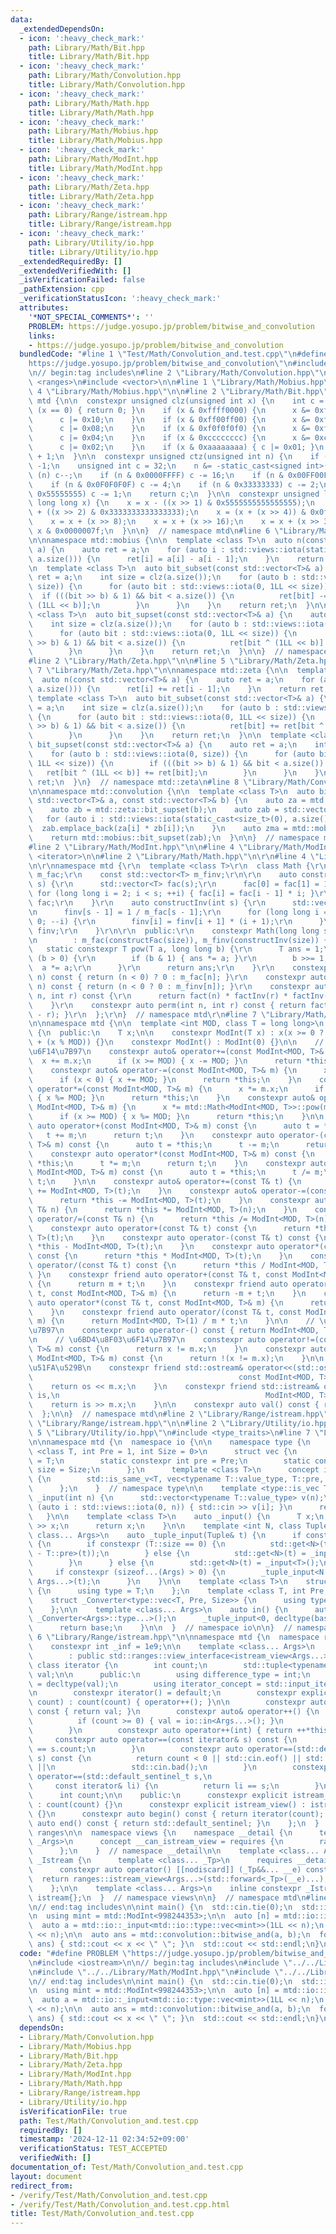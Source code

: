 ```yaml
---
data:
  _extendedDependsOn:
  - icon: ':heavy_check_mark:'
    path: Library/Math/Bit.hpp
    title: Library/Math/Bit.hpp
  - icon: ':heavy_check_mark:'
    path: Library/Math/Convolution.hpp
    title: Library/Math/Convolution.hpp
  - icon: ':heavy_check_mark:'
    path: Library/Math/Math.hpp
    title: Library/Math/Math.hpp
  - icon: ':heavy_check_mark:'
    path: Library/Math/Mobius.hpp
    title: Library/Math/Mobius.hpp
  - icon: ':heavy_check_mark:'
    path: Library/Math/ModInt.hpp
    title: Library/Math/ModInt.hpp
  - icon: ':heavy_check_mark:'
    path: Library/Math/Zeta.hpp
    title: Library/Math/Zeta.hpp
  - icon: ':heavy_check_mark:'
    path: Library/Range/istream.hpp
    title: Library/Range/istream.hpp
  - icon: ':heavy_check_mark:'
    path: Library/Utility/io.hpp
    title: Library/Utility/io.hpp
  _extendedRequiredBy: []
  _extendedVerifiedWith: []
  _isVerificationFailed: false
  _pathExtension: cpp
  _verificationStatusIcon: ':heavy_check_mark:'
  attributes:
    '*NOT_SPECIAL_COMMENTS*': ''
    PROBLEM: https://judge.yosupo.jp/problem/bitwise_and_convolution
    links:
    - https://judge.yosupo.jp/problem/bitwise_and_convolution
  bundledCode: "#line 1 \"Test/Math/Convolution_and.test.cpp\"\n#define PROBLEM \"\
    https://judge.yosupo.jp/problem/bitwise_and_convolution\"\n#include <iostream>\n\
    \n// begin:tag includes\n#line 2 \"Library/Math/Convolution.hpp\"\n\n#include\
    \ <ranges>\n#include <vector>\n\n#line 1 \"Library/Math/Mobius.hpp\"\n\n#line\
    \ 4 \"Library/Math/Mobius.hpp\"\n\n#line 2 \"Library/Math/Bit.hpp\"\n\nnamespace\
    \ mtd {\n\n  constexpr unsigned clz(unsigned int x) {\n    int c = 0;\n    if\
    \ (x == 0) { return 0; }\n    if (x & 0xffff0000) {\n      x &= 0xffff0000;\n\
    \      c |= 0x10;\n    }\n    if (x & 0xff00ff00) {\n      x &= 0xff00ff00;\n\
    \      c |= 0x08;\n    }\n    if (x & 0xf0f0f0f0) {\n      x &= 0xf0f0f0f0;\n\
    \      c |= 0x04;\n    }\n    if (x & 0xcccccccc) {\n      x &= 0xcccccccc;\n\
    \      c |= 0x02;\n    }\n    if (x & 0xaaaaaaaa) { c |= 0x01; }\n    return c\
    \ + 1;\n  }\n\n  constexpr unsigned ctz(unsigned int n) {\n    if (!n) return\
    \ -1;\n    unsigned int c = 32;\n    n &= -static_cast<signed int>(n);\n    if\
    \ (n) c--;\n    if (n & 0x0000FFFF) c -= 16;\n    if (n & 0x00FF00FF) c -= 8;\n\
    \    if (n & 0x0F0F0F0F) c -= 4;\n    if (n & 0x33333333) c -= 2;\n    if (n &\
    \ 0x55555555) c -= 1;\n    return c;\n  }\n\n  constexpr unsigned long long popcount(unsigned\
    \ long long x) {\n    x = x - ((x >> 1) & 0x5555555555555555);\n    x = (x & 0x3333333333333333)\
    \ + ((x >> 2) & 0x3333333333333333);\n    x = (x + (x >> 4)) & 0x0f0f0f0f0f0f0f0f;\n\
    \    x = x + (x >> 8);\n    x = x + (x >> 16);\n    x = x + (x >> 32);\n    return\
    \ x & 0x0000007f;\n  }\n\n}  // namespace mtd\n#line 6 \"Library/Math/Mobius.hpp\"\
    \n\nnamespace mtd::mobius {\n\n  template <class T>\n  auto n(const std::vector<T>&\
    \ a) {\n    auto ret = a;\n    for (auto i : std::views::iota(static_cast<size_t>(1),\
    \ a.size())) {\n      ret[i] = a[i] - a[i - 1];\n    }\n    return ret;\n  }\n\
    \n  template <class T>\n  auto bit_subset(const std::vector<T>& a) {\n    auto\
    \ ret = a;\n    int size = clz(a.size());\n    for (auto b : std::views::iota(0,\
    \ size)) {\n      for (auto bit : std::views::iota(0, 1LL << size)) {\n      \
    \  if (((bit >> b) & 1) && bit < a.size()) {\n          ret[bit] -= ret[bit ^\
    \ (1LL << b)];\n        }\n      }\n    }\n    return ret;\n  }\n\n  template\
    \ <class T>\n  auto bit_supset(const std::vector<T>& a) {\n    auto ret = a;\n\
    \    int size = clz(a.size());\n    for (auto b : std::views::iota(0, size)) {\n\
    \      for (auto bit : std::views::iota(0, 1LL << size)) {\n        if (((bit\
    \ >> b) & 1) && bit < a.size()) {\n          ret[bit ^ (1LL << b)] -= ret[bit];\n\
    \        }\n      }\n    }\n    return ret;\n  }\n\n}  // namespace mtd::mobius\n\
    #line 2 \"Library/Math/Zeta.hpp\"\n\n#line 5 \"Library/Math/Zeta.hpp\"\n\n#line\
    \ 7 \"Library/Math/Zeta.hpp\"\n\nnamespace mtd::zeta {\n\n  template <class T>\n\
    \  auto n(const std::vector<T>& a) {\n    auto ret = a;\n    for (auto i : std::views::iota(static_cast<size_t>(1),\
    \ a.size())) {\n      ret[i] += ret[i - 1];\n    }\n    return ret;\n  }\n\n \
    \ template <class T>\n  auto bit_subset(const std::vector<T>& a) {\n    auto ret\
    \ = a;\n    int size = clz(a.size());\n    for (auto b : std::views::iota(0, size))\
    \ {\n      for (auto bit : std::views::iota(0, 1LL << size)) {\n        if (((bit\
    \ >> b) & 1) && bit < a.size()) {\n          ret[bit] += ret[bit ^ (1LL << b)];\n\
    \        }\n      }\n    }\n    return ret;\n  }\n\n  template <class T>\n  auto\
    \ bit_supset(const std::vector<T>& a) {\n    auto ret = a;\n    int size = clz(a.size());\n\
    \    for (auto b : std::views::iota(0, size)) {\n      for (auto bit : std::views::iota(0,\
    \ 1LL << size)) {\n        if (((bit >> b) & 1) && bit < a.size()) {\n       \
    \   ret[bit ^ (1LL << b)] += ret[bit];\n        }\n      }\n    }\n    return\
    \ ret;\n  }\n}  // namespace mtd::zeta\n#line 8 \"Library/Math/Convolution.hpp\"\
    \n\nnamespace mtd::convolution {\n\n  template <class T>\n  auto bitwise_and(const\
    \ std::vector<T>& a, const std::vector<T>& b) {\n    auto za = mtd::zeta::bit_supset(a);\n\
    \    auto zb = mtd::zeta::bit_supset(b);\n    auto zab = std::vector<T>();\n \
    \   for (auto i : std::views::iota(static_cast<size_t>(0), a.size())) {\n    \
    \  zab.emplace_back(za[i] * zb[i]);\n    }\n    auto zma = mtd::mobius::bit_supset(za);\n\
    \    return mtd::mobius::bit_supset(zab);\n  }\n\n}  // namespace mtd::convolution\n\
    #line 2 \"Library/Math/ModInt.hpp\"\n\n#line 4 \"Library/Math/ModInt.hpp\"\n#include\
    \ <iterator>\n\n#line 2 \"Library/Math/Math.hpp\"\n\r\n#line 4 \"Library/Math/Math.hpp\"\
    \n\r\nnamespace mtd {\r\n  template <class T>\r\n  class Math {\r\n    const std::vector<T>\
    \ m_fac;\r\n    const std::vector<T> m_finv;\r\n\r\n    auto constructFac(int\
    \ s) {\r\n      std::vector<T> fac(s);\r\n      fac[0] = fac[1] = 1;\r\n     \
    \ for (long long i = 2; i < s; ++i) { fac[i] = fac[i - 1] * i; }\r\n      return\
    \ fac;\r\n    }\r\n    auto constructInv(int s) {\r\n      std::vector<T> finv(s);\r\
    \n      finv[s - 1] = 1 / m_fac[s - 1];\r\n      for (long long i = s - 2; i >=\
    \ 0; --i) {\r\n        finv[i] = finv[i + 1] * (i + 1);\r\n      }\r\n      return\
    \ finv;\r\n    }\r\n\r\n  public:\r\n    constexpr Math(long long size = 3 * 1e6)\r\
    \n        : m_fac(constructFac(size)), m_finv(constructInv(size)) {}\r\n\r\n \
    \   static constexpr T pow(T a, long long b) {\r\n      T ans = 1;\r\n      while\
    \ (b > 0) {\r\n        if (b & 1) { ans *= a; }\r\n        b >>= 1;\r\n      \
    \  a *= a;\r\n      }\r\n      return ans;\r\n    }\r\n    constexpr auto fact(int\
    \ n) const { return (n < 0) ? 0 : m_fac[n]; }\r\n    constexpr auto factInv(int\
    \ n) const { return (n < 0 ? 0 : m_finv[n]); }\r\n    constexpr auto comb(int\
    \ n, int r) const {\r\n      return fact(n) * factInv(r) * factInv(n - r);\r\n\
    \    }\r\n    constexpr auto perm(int n, int r) const { return fact(n) * factInv(n\
    \ - r); }\r\n  };\r\n}  // namespace mtd\r\n#line 7 \"Library/Math/ModInt.hpp\"\
    \n\nnamespace mtd {\n\n  template <int MOD, class T = long long>\n  class ModInt\
    \ {\n  public:\n    T x;\n\n    constexpr ModInt(T x) : x(x >= 0 ? x % MOD : MOD\
    \ + (x % MOD)) {}\n    constexpr ModInt() : ModInt(0) {}\n\n    // \u56DB\u5247\
    \u6F14\u7B97\n    constexpr auto& operator+=(const ModInt<MOD, T>& m) {\n    \
    \  x += m.x;\n      if (x >= MOD) { x -= MOD; }\n      return *this;\n    }\n\
    \    constexpr auto& operator-=(const ModInt<MOD, T>& m) {\n      x -= m.x;\n\
    \      if (x < 0) { x += MOD; }\n      return *this;\n    }\n    constexpr auto&\
    \ operator*=(const ModInt<MOD, T>& m) {\n      x *= m.x;\n      if (x >= MOD)\
    \ { x %= MOD; }\n      return *this;\n    }\n    constexpr auto& operator/=(const\
    \ ModInt<MOD, T>& m) {\n      x *= mtd::Math<ModInt<MOD, T>>::pow(m.x, MOD - 2).x;\n\
    \      if (x >= MOD) { x %= MOD; }\n      return *this;\n    }\n\n    constexpr\
    \ auto operator+(const ModInt<MOD, T>& m) const {\n      auto t = *this;\n   \
    \   t += m;\n      return t;\n    }\n    constexpr auto operator-(const ModInt<MOD,\
    \ T>& m) const {\n      auto t = *this;\n      t -= m;\n      return t;\n    }\n\
    \    constexpr auto operator*(const ModInt<MOD, T>& m) const {\n      auto t =\
    \ *this;\n      t *= m;\n      return t;\n    }\n    constexpr auto operator/(const\
    \ ModInt<MOD, T>& m) const {\n      auto t = *this;\n      t /= m;\n      return\
    \ t;\n    }\n\n    constexpr auto& operator+=(const T& t) {\n      return *this\
    \ += ModInt<MOD, T>(t);\n    }\n    constexpr auto& operator-=(const T& t) {\n\
    \      return *this -= ModInt<MOD, T>(t);\n    }\n    constexpr auto& operator*=(const\
    \ T& n) {\n      return *this *= ModInt<MOD, T>(n);\n    }\n    constexpr auto&\
    \ operator/=(const T& n) {\n      return *this /= ModInt<MOD, T>(n);\n    }\n\
    \    constexpr auto operator+(const T& t) const {\n      return *this + ModInt<MOD,\
    \ T>(t);\n    }\n    constexpr auto operator-(const T& t) const {\n      return\
    \ *this - ModInt<MOD, T>(t);\n    }\n    constexpr auto operator*(const T& t)\
    \ const {\n      return *this * ModInt<MOD, T>(t);\n    }\n    constexpr auto\
    \ operator/(const T& t) const {\n      return *this / ModInt<MOD, T>(t);\n   \
    \ }\n    constexpr friend auto operator+(const T& t, const ModInt<MOD, T>& m)\
    \ {\n      return m + t;\n    }\n    constexpr friend auto operator-(const T&\
    \ t, const ModInt<MOD, T>& m) {\n      return -m + t;\n    }\n    constexpr friend\
    \ auto operator*(const T& t, const ModInt<MOD, T>& m) {\n      return m * t;\n\
    \    }\n    constexpr friend auto operator/(const T& t, const ModInt<MOD, T>&\
    \ m) {\n      return ModInt<MOD, T>(1) / m * t;\n    }\n\n    // \u5358\u9805\u6F14\
    \u7B97\n    constexpr auto operator-() const { return ModInt<MOD, T>(0 - x); }\n\
    \n    // \u6BD4\u8F03\u6F14\u7B97\n    constexpr auto operator!=(const ModInt<MOD,\
    \ T>& m) const {\n      return x != m.x;\n    }\n    constexpr auto operator==(const\
    \ ModInt<MOD, T>& m) const {\n      return !(x != m.x);\n    }\n\n    // \u5165\
    \u51FA\u529B\n    constexpr friend std::ostream& operator<<(std::ostream& os,\n\
    \                                              const ModInt<MOD, T>& m) {\n  \
    \    return os << m.x;\n    }\n    constexpr friend std::istream& operator>>(std::istream&\
    \ is,\n                                              ModInt<MOD, T>& m) {\n  \
    \    return is >> m.x;\n    }\n\n    constexpr auto val() const { return x; }\n\
    \  };\n\n}  // namespace mtd\n#line 2 \"Library/Range/istream.hpp\"\n\n#line 4\
    \ \"Library/Range/istream.hpp\"\n\n#line 2 \"Library/Utility/io.hpp\"\n\n#line\
    \ 5 \"Library/Utility/io.hpp\"\n#include <type_traits>\n#line 7 \"Library/Utility/io.hpp\"\
    \n\nnamespace mtd {\n  namespace io {\n\n    namespace type {\n      template\
    \ <class T, int Pre = 1, int Size = 0>\n      struct vec {\n        using value_type\
    \ = T;\n        static constexpr int pre = Pre;\n        static constexpr int\
    \ size = Size;\n      };\n      template <class T>\n      concept is_vec = requires\
    \ {\n        std::is_same_v<T, vec<typename T::value_type, T::pre, T::size>>;\n\
    \      };\n    }  // namespace type\n\n    template <type::is_vec T>\n    auto\
    \ _input(int n) {\n      std::vector<typename T::value_type> v(n);\n      for\
    \ (auto i : std::views::iota(0, n)) { std::cin >> v[i]; }\n      return v;\n \
    \   }\n\n    template <class T>\n    auto _input() {\n      T x;\n      std::cin\
    \ >> x;\n      return x;\n    }\n\n    template <int N, class Tuple, class T,\
    \ class... Args>\n    auto _tuple_input(Tuple& t) {\n      if constexpr (type::is_vec<T>)\
    \ {\n        if constexpr (T::size == 0) {\n          std::get<N>(t) = _input<T>(std::get<N\
    \ - T::pre>(t));\n        } else {\n          std::get<N>(t) = _input<T>(T::size);\n\
    \        }\n      } else {\n        std::get<N>(t) = _input<T>();\n      }\n \
    \     if constexpr (sizeof...(Args) > 0) {\n        _tuple_input<N + 1, Tuple,\
    \ Args...>(t);\n      }\n    }\n\n    template <class T>\n    struct _Converter\
    \ {\n      using type = T;\n    };\n    template <class T, int Pre, int Size>\n\
    \    struct _Converter<type::vec<T, Pre, Size>> {\n      using type = std::vector<T>;\n\
    \    };\n\n    template <class... Args>\n    auto in() {\n      auto base = std::tuple<typename\
    \ _Converter<Args>::type...>();\n      _tuple_input<0, decltype(base), Args...>(base);\n\
    \      return base;\n    }\n\n  }  // namespace io\n\n}  // namespace mtd\n#line\
    \ 6 \"Library/Range/istream.hpp\"\n\nnamespace mtd {\n  namespace ranges {\n\n\
    \    constexpr int _inf = 1e9;\n\n    template <class... Args>\n    struct istream_view\n\
    \        : public std::ranges::view_interface<istream_view<Args...>> {\n     \
    \ class iterator {\n        int count;\n        std::tuple<typename io::_Converter<Args>::type...>\
    \ val;\n\n      public:\n        using difference_type = int;\n        using value_type\
    \ = decltype(val);\n        using iterator_concept = std::input_iterator_tag;\n\
    \n        constexpr iterator() = default;\n        constexpr explicit iterator(int\
    \ count) : count(count) { operator++(); }\n\n        constexpr auto operator*()\
    \ const { return val; }\n        constexpr auto& operator++() {\n          --count;\n\
    \          if (count >= 0) { val = io::in<Args...>(); }\n          return *this;\n\
    \        }\n        constexpr auto operator++(int) { return ++*this; }\n\n   \
    \     constexpr auto operator==(const iterator& s) const {\n          return count\
    \ == s.count;\n        }\n        constexpr auto operator==(std::default_sentinel_t\
    \ s) const {\n          return count < 0 || std::cin.eof() || std::cin.fail()\
    \ ||\n                 std::cin.bad();\n        }\n        constexpr friend auto\
    \ operator==(std::default_sentinel_t s,\n                                    \
    \     const iterator& li) {\n          return li == s;\n        }\n      };\n\n\
    \      int count;\n\n    public:\n      constexpr explicit istream_view(int count)\
    \ : count(count) {}\n      constexpr explicit istream_view() : istream_view(_inf)\
    \ {}\n      constexpr auto begin() const { return iterator(count); }\n      constexpr\
    \ auto end() const { return std::default_sentinel; }\n    };\n  }  // namespace\
    \ ranges\n\n  namespace views {\n    namespace __detail {\n      template <typename...\
    \ _Args>\n      concept __can_istream_view = requires {\n        ranges::istream_view(std::declval<_Args>()...);\n\
    \      };\n    }  // namespace __detail\n\n    template <class... Args>\n    struct\
    \ _Istream {\n      template <class... _Tp>\n      requires __detail::__can_istream_view<_Tp...>\n\
    \      constexpr auto operator() [[nodiscard]] (_Tp&&... __e) const {\n      \
    \  return ranges::istream_view<Args...>(std::forward<_Tp>(__e)...);\n      }\n\
    \    };\n\n    template <class... Args>\n    inline constexpr _Istream<Args...>\
    \ istream{};\n  }  // namespace views\n\n}  // namespace mtd\n#line 8 \"Test/Math/Convolution_and.test.cpp\"\
    \n// end:tag includes\n\nint main() {\n  std::cin.tie(0);\n  std::ios::sync_with_stdio(0);\n\
    \n  using mint = mtd::ModInt<998244353>;\n\n  auto [n] = mtd::io::in<int>();\n\
    \  auto a = mtd::io::_input<mtd::io::type::vec<mint>>(1LL << n);\n  auto b = mtd::io::_input<mtd::io::type::vec<mint>>(1LL\
    \ << n);\n\n  auto ans = mtd::convolution::bitwise_and(a, b);\n  for (auto x :\
    \ ans) { std::cout << x << \" \"; }\n  std::cout << std::endl;\n}\n"
  code: "#define PROBLEM \"https://judge.yosupo.jp/problem/bitwise_and_convolution\"\
    \n#include <iostream>\n\n// begin:tag includes\n#include \"../../Library/Math/Convolution.hpp\"\
    \n#include \"../../Library/Math/ModInt.hpp\"\n#include \"../../Library/Range/istream.hpp\"\
    \n// end:tag includes\n\nint main() {\n  std::cin.tie(0);\n  std::ios::sync_with_stdio(0);\n\
    \n  using mint = mtd::ModInt<998244353>;\n\n  auto [n] = mtd::io::in<int>();\n\
    \  auto a = mtd::io::_input<mtd::io::type::vec<mint>>(1LL << n);\n  auto b = mtd::io::_input<mtd::io::type::vec<mint>>(1LL\
    \ << n);\n\n  auto ans = mtd::convolution::bitwise_and(a, b);\n  for (auto x :\
    \ ans) { std::cout << x << \" \"; }\n  std::cout << std::endl;\n}\n"
  dependsOn:
  - Library/Math/Convolution.hpp
  - Library/Math/Mobius.hpp
  - Library/Math/Bit.hpp
  - Library/Math/Zeta.hpp
  - Library/Math/ModInt.hpp
  - Library/Math/Math.hpp
  - Library/Range/istream.hpp
  - Library/Utility/io.hpp
  isVerificationFile: true
  path: Test/Math/Convolution_and.test.cpp
  requiredBy: []
  timestamp: '2024-12-11 02:34:52+09:00'
  verificationStatus: TEST_ACCEPTED
  verifiedWith: []
documentation_of: Test/Math/Convolution_and.test.cpp
layout: document
redirect_from:
- /verify/Test/Math/Convolution_and.test.cpp
- /verify/Test/Math/Convolution_and.test.cpp.html
title: Test/Math/Convolution_and.test.cpp
---
```


